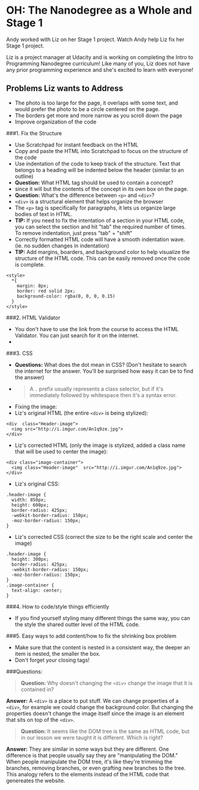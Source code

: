 OH: The Nanodegree as a Whole and Stage 1
==========================================

Andy worked with Liz on her Stage 1 project. Watch Andy help Liz fix her Stage 1 project.

Liz is a project manager at Udacity and is working on completing the Intro to Programming Nanodegree curriculum! Like many of you, Liz does not have any prior programming experience and she's excited to learn with everyone!

Problems Liz wants to Address
-----------------------------
  * The photo is too large for the page, it overlaps with some text, and would prefer the photo to be a circle centered on the page.
  * The borders get more and more narrow as you scroll down the page
  * Improve organization of the code

###1. Fix the Structure
  * Use Scratchpad for instant feedback on the HTML
  * Copy and paste the HTML into Scratchpad to focus on the structure of the code
  * Use indentation of the code to keep track of the structure. Text that belongs to a heading will be indented below the header (similar to an outline)
  * **Question:** What HTML tag should be used to contain a concept?
   * <div> since it will but the contents of the concept in its own box on the page.
  * **Question:** What's the difference between ```<p>``` and ```<div>```?
   * ```<div>``` is a structural element that helps organize the browser
   * The ```<p>``` tag is specifically for paragraphs, it lets us organize large bodies of text in HTML.
  * **TIP:** If you need to fix the intentation of a section in your HTML code, you can select the section and hit "tab" the required number of times. To remove indentation, just press "tab" + "shift"
  * Correctly formatted HTML code will have a smooth indentation wave. (ie. no sudden changes in indentation)
  * **TIP:** Add margins, boarders, and background color to help visualize the structure of the HTML code. This can be easily removed once the code is complete. 
```
<style>
  *{
    margin: 8px;
    border: red solid 2px;
    background-color: rgba(0, 0, 0, 0.15)
  }
</style>
```

###2. HTML Validator
  * You don't have to use the link from the course to access the HTML Validator. You can just search for it on the internet.
  * 
 
###3. CSS
  * **Questions:** What does the dot mean in CSS? (Don't hesitate to search the internet for the answer. You'll be surprised how easy it can be to find the answer)
   *  >A ```.``` prefix usually represents a class selector, but if it's immediately followed by whitespace then it's a syntax error. 
  * Fixing the image:
   * Liz's original HTML (the entire ```<div>``` is being stylized):
```
<div  class="Header-image">
  <img src="http://i.imgur.com/An1q9ze.jpg">
</div>
```
   * Liz's corrected HTML (only the image is stylized, added a class name that will be used to center the image):
```
<div class="image-container">
  <img class="Header-image"  src="http://i.imgur.com/An1q9ze.jpg">
</div>
```
   * Liz's original CSS:
```
.header-image {
  width: 850px;
  height: 600px;
  border-radius: 425px;
  -webkit-border-radius: 150px;
  -moz-border-radius: 150px;
}
```
   * Liz's corrected CSS (correct the size to be the right scale and center the image)
```
.header-image {
  height: 300px;
  border-radius: 425px;
  -webkit-border-radius: 150px;
  -moz-border-radius: 150px;
}
.image-container {
  text-align: center;
}
```

###4. How to code/style things efficiently
  * If you find yourself styling many different things the same way, you can the style the shared outter level of the HTML code.

###5. Easy ways to add content/how to fix the shrinking box problem
  * Make sure that the content is nested in a consistent way, the deeper an item is nested, the smaller the box.
  * Don't forget your closing tags!

###Questions:
>**Question:** Why doesn't changing the ```<div>``` change the image that it is contained in?

**Answer:** 
A ```<div>``` is a place to put stuff. We can change properties of a ```<div>```, for example we could change the background color. But changing the properties doesn't change the image itself since the image is an element that sits on top of the ```<div>```. 

>**Question:** It seems like the DOM tree is the same as HTML code, but in our lesson we were taught it is different. Which is right?

**Answer:** They are similar in some ways but they are different. One difference is that people usually say they are "manipulating the DOM." When people manipulate the DOM tree, it's like they're trimming the branches, removing branches, or even grafting new branches to the tree. This analogy refers to the elements instead of the HTML code that genereates the website. 